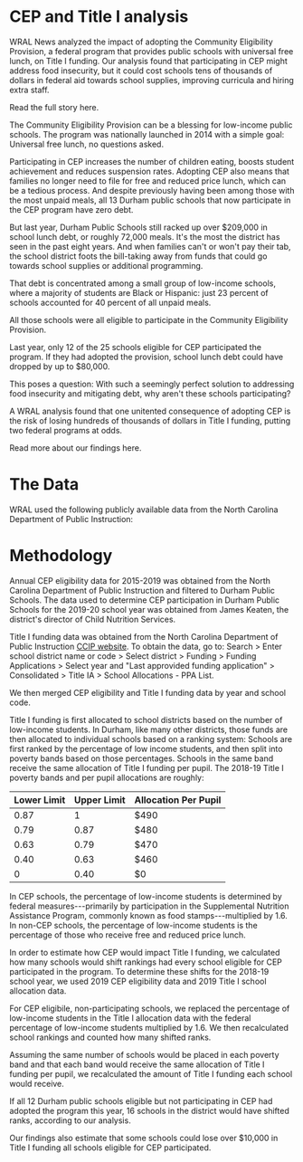 # CEP and Title I analysis
WRAL News analyzed the impact of adopting the Community Eligibility Provision, a federal program that provides public schools with universal free lunch, on Title I funding. Our analysis found that participating in CEP might address food insecurity, but it could cost schools tens of thousands of dollars in federal aid towards school supplies, improving curricula and hiring extra staff.

Read the full story here.

The Community Eligibility Provision can be a blessing for low-income public schools. The program was nationally launched in 2014 with a simple goal: Universal free lunch, no questions asked.

Participating in CEP increases the number of children eating, boosts student achievement and reduces suspension rates. Adopting CEP also means that families no longer need to file for free and reduced price lunch, which can be a tedious process. And despite previously having been among those with the most unpaid meals, all 13 Durham public schools that now participate in the CEP program have zero debt.

But last year, Durham Public Schools still racked up over $209,000 in school lunch debt, or roughly 72,000 meals. It's the most the district has seen in the past eight years. And when families can't or won't pay their tab, the school district foots the bill-taking away from funds that could go towards school supplies or additional programming.

That debt is concentrated among a small group of low-income schools, where a majority of students are Black or Hispanic: just 23 percent of schools accounted for 40 percent of all unpaid meals.

All those schools were all eligible to participate in the Community Eligibility Provision.

Last year, only 12 of the 25 schools eligible for CEP participated the program. If they had adopted the provision, school lunch debt could have dropped by up to $80,000.

This poses a question: With such a seemingly perfect solution to addressing food insecurity and mitigating debt, why aren't these schools participating?

A WRAL analysis found that one unitented consequence of adopting CEP is the risk of losing hundreds of thousands of dollars in Title I funding, putting two federal programs at odds.

Read more about our findings here.

# The Data
WRAL used the following publicly available data from the North Carolina Department of Public Instruction:

# Methodology
Annual CEP eligibility data for 2015-2019 was obtained from the North Carolina Department of Public Instruction and filtered to Durham Public Schools. The data used to determine CEP participation in Durham Public Schools for the 2019-20 school year was obtained from James Keaten, the district's director of Child Nutrition Services. 

Title I funding data was obtained from the North Carolina Department of Public Instruction [CCIP website](https://ccip.schools.nc.gov/Default.aspx?ccipSessionKey=636925140797247010). To obtain the data, go to: Search > Enter school district name or code > Select district > Funding > Funding Applications > Select year and "Last approvided funding application" > Consolidated > Title IA > School Allocations - PPA List.

We then merged CEP eligibility and Title I funding data by year and school code.

Title I funding is first allocated to school districts based on the number of low-income students. In Durham, like many other districts, those funds are then allocated to individual schools based on a ranking system: Schools are first ranked by the percentage of low income students, and then split into poverty bands based on those percentages. Schools in the same band receive the same allocation of Title I funding per pupil. The 2018-19 Title I poverty bands and per pupil allocations are roughly:

Lower Limit | Upper Limit | Allocation Per Pupil
----------- | ----------- | --------------------
0.87 | 1 | $490
0.79 | 0.87 | $480
0.63 | 0.79 | $470
0.40 | 0.63 | $460
0| 0.40 | $0

In CEP schools, the percentage of low-income students is determined by federal measures---primarily by participation in the Supplemental Nutrition Assistance Program, commonly known as food stamps---multiplied by 1.6. In non-CEP schools, the percentage of low-income students is the percentage of those who receive free and reduced price lunch.

In order to estimate how CEP would impact Title I funding, we calculated how many schools would shift rankings had every school eligible for CEP participated in the program. To determine these shifts for the 2018-19 school year, we used 2019 CEP eligibility data and 2019 Title I school allocation data.

For CEP eligibile, non-participating schools, we replaced the percentage of low-income students in the Title I allocation data with the federal percentage of low-income students multiplied by 1.6. We then recalculated school rankings and counted how many shifted ranks.

Assuming the same number of schools would be placed in each poverty band and that each band would receive the same allocation of Title I funding per pupil, we recalculated the amount of Title I funding each school would receive.

If all 12 Durham public schools eligible but not participating in CEP had adopted the program this year, 16 schools in the district would have shifted ranks, according to our analysis.

Our findings also estimate that some schools could lose over $10,000 in Title I funding all schools eligible for CEP participated.
